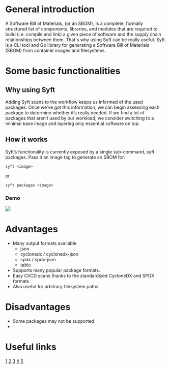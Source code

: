 
# General introduction
A Software Bill of Materials, (or an SBOM), is a complete, formally structured list of components, libraries, and modules that are required to build (i.e. compile and link) a given piece of software and the supply chain relationships between them.
That's why using Syft can be really useful.
Syft is a CLI tool and Go library for generating a Software Bill of Materials (SBOM) from container images and filesystems. 
# Some basic functionalities
## Why using Syft
Adding Syft scans to the workflow keeps us informed of the used packages. Once we’ve got this information, we can begin assessing each package to determine whether it’s really needed. If we find a lot of packages that aren’t used by our workload, we consider switching to a minimal base image and layering only essential software on top.
## How it works

Syft’s functionality is currently exposed by a single sub-command, syft packages.
Pass it an image tag to generate an SBOM for:
```
syft <image>
```
or
```
syft packages <image>
```
### Demo
![](https://user-images.githubusercontent.com/590471/90277200-2a253000-de33-11ea-893f-32c219eea11a.gif)
# Advantages
* Many output formats available
	* json
	* cyclonedx / cyclonedx-json
	* spdx / spdx-json
	* table
* Supports many popular package formats.
* Easy CI/CD scans thanks to the standardized CycloneDX and SPDX formats .
* Also useful for arbitrary filesystem paths.
# Disadvantages
* Some packages may not be supported
* 
# Useful links

[1](https://en.wikipedia.org/wiki/Software_bill_of_materials)
[2](https://github.com/anchore/syft)
[3](https://www.cloudsavvyit.com/14680/how-to-index-your-docker-images-dependencies-with-syft/)
[4](https://thenewstack.io/generate-a-software-bill-of-materials-for-a-container-image-with-syft/)
[5](https://www.youtube.com/watch?v=9oj3BC3vOtc)

